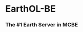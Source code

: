 # EarthOL-BE
### The #1 Earth Server in MCBE
<script>
var _hmt = _hmt || [];
(function() {
  var hm = document.createElement("script");
  hm.src = "https://hm.baidu.com/hm.js?09d5e889bcb4773a41df9fae6196a54a";
  var s = document.getElementsByTagName("script")[0]; 
  s.parentNode.insertBefore(hm, s);
})();
</script>
